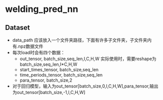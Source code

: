 # welding_pred_nn
## Dataset
- data_path 应该放入一个文件夹路径，下面有许多子文件夹，子文件夹内有.npz数据文件
- 每次load时会有四个数据：
    - out_tensor,  batch_size,seq_len,I,C,H,W 实际使用时，需要reshape为batch_size,seq_len,I*C,H,W
    - start_times_tensor, batch_size,seq_len
    - time_periods_tensor, batch_size,seq_len
    - para_tensor, batch_size,2
- 对于回归模型，输入为out_tensor[batch_size,0,I,C,H,W],para_tensor,输出为out_tensor[batch_size,-1,I,C,H,W]
